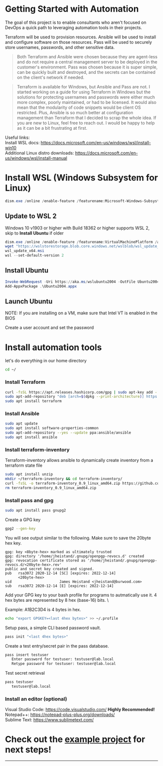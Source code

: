 # Getting Started with Automation

The goal of this project is to enable consultants who aren't focused on DevOps a quick path to leveraging automation tools in their projects.

Terraform will be used to provision resources.  Ansible will be used to install and configure software on those resources.  Pass will be used to securely store usernames, passwords, and other sensitive data.  

> Both Terraform and Ansible were chosen because they are agent-less and do not require a central management server to be deployed in the customer's environment.  Pass was chosen because it is super simple, can be quickly built and destroyed, and the secrets can be contained on the client's network if needed.

> Terraform is available for Windows, but Ansible and Pass are not.  I started working on a guide for using Terraform in Windows but the solutions for protecting usernames and passwords were either much more complex, poorly maintained, or had to be licensed.  It would also mean that the modularity of code snippets would be client OS restricted. Plus, Ansible is so much better at configuration management than Terraform that I decided to scrap the whole idea.  If you are new to Linux, feel free to reach out.  I would be happy to help as it can be a bit frustrating at first.


Useful links:\
Install WSL docs: https://docs.microsoft.com/en-us/windows/wsl/install-win10 \
Additional Linux distro downloads: https://docs.microsoft.com/en-us/windows/wsl/install-manual

# Install WSL (Windows Subsystem for Linux)
```powershell
dism.exe /online /enable-feature /featurename:Microsoft-Windows-Subsystem-Linux /all
```

## Update to WSL 2
Windows 10 v1903 or higher with Build 18362 or higher supports WSL 2, skip to **Install Ubuntu** if older
```powershell
dism.exe /online /enable-feature /featurename:VirtualMachinePlatform /all
wget "https://wslstorestorage.blob.core.windows.net/wslblob/wsl_update_x64.msi" -outfile "wsl_update_x64.msi"
wsl_update_x64.msi
wsl --set-default-version 2
```

## Install Ubuntu
```powershell
Invoke-WebRequest -Uri https://aka.ms/wslubuntu2004 -OutFile Ubuntu2004.appx -UseBasicParsing
Add-AppxPackage .\Ubuntu2004.appx
```

## Launch Ubuntu
NOTE: If you are installing on a VM, make sure that Intel VT is enabled in the BIOS

Create a user account and set the password

# Install automation tools
let's do everything in our home directory
```bash
cd ~/
```

### Install Terraform
```bash
curl -fsSL https://apt.releases.hashicorp.com/gpg | sudo apt-key add -
sudo apt-add-repository "deb [arch=$(dpkg --print-architecture)] https://apt.releases.hashicorp.com $(lsb_release -cs) main"
sudo apt install terraform
```

### Install Ansible
```bash
sudo apt update
sudo apt install software-properties-common
sudo apt-add-repository --yes --update ppa:ansible/ansible
sudo apt install ansible
```

### Install terraform-inventory
Terraform-inventory allows ansible to dynamically create inventory from a terraform state file

```bash
sudo apt install unzip
mkdir ~/terraform-inventory && cd terraform-inventory/
curl -fsSL -o terraform-inventory_0.9_linux_amd64.zip https://github.com/adammck/terraform-inventory/releases/download/v0.9/terraform-inventory_0.9_linux_amd64.zip && unzip terraform-inventory_0.9_linux_amd64.zip
rm terraform-inventory_0.9_linux_amd64.zip
```

### Install pass and gpg
```bash
sudo apt install pass gnupg2
```

Create a GPG key
```bash
gpg2 --gen-key
```

You will see output similar to the following.  Make sure to save the 20byte hex key.

	gpg: key <8byte-hex> marked as ultimately trusted
	gpg: directory '/home/jheistand/.gnupg/openpgp-revocs.d' created
	gpg: revocation certificate stored as '/home/jheistand/.gnupg/openpgp-revocs.d/<20byte-hex>.rev'
	public and secret key created and signed.
	pub   rsa3072 2020-12-14 [SC] [expires: 2022-12-14]
		  <20byte-hex>
	uid                      James Heistand <jheistand@burwood.com>
	sub   rsa3072 2020-12-14 [E] [expires: 2022-12-14]


Add your GPG key to your bash profile for programs to autmatically use it. 4 hex bytes are represented by 8 hex (base-16) bits. \

Example: A1B2C3D4 is 4 bytes in hex.

```bash
echo "export GPGKEY=<last 4hex bytes>" >> ~/.profile
```

Setup pass, a simple CLI based password vault.

```bash
pass init "<last 4hex bytes>"
```

Create a test entry/secret pair in the pass database.

```bash
pass insert testuser
   Enter password for testuser: testuser@lab.local
   Retype password for testuser: testuser@lab.local
```

Test secret retrieval

```bash
pass testuser
   testuser@lab.local
```

### Install an editor (optional)
Visual Studio Code: https://code.visualstudio.com/ **Highly Recommended!**\
Notepad++: https://notepad-plus-plus.org/downloads/ \
Sublime Text: https://www.sublimetext.com/


# Check out the [example project](https://github.com/Burwood/JLH_Automation/tree/master/Example_Project) for next steps!

---

